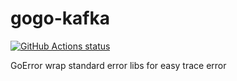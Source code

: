 # gogo-kafka

<p align="left">
  <a href="https://github.com/devit-tel/goerror"><img alt="GitHub Actions status" src="https://github.com/devit-tel/goerror/workflows/go-unit-test/badge.svg"></a>
</p>

GoError wrap standard error libs for easy trace error